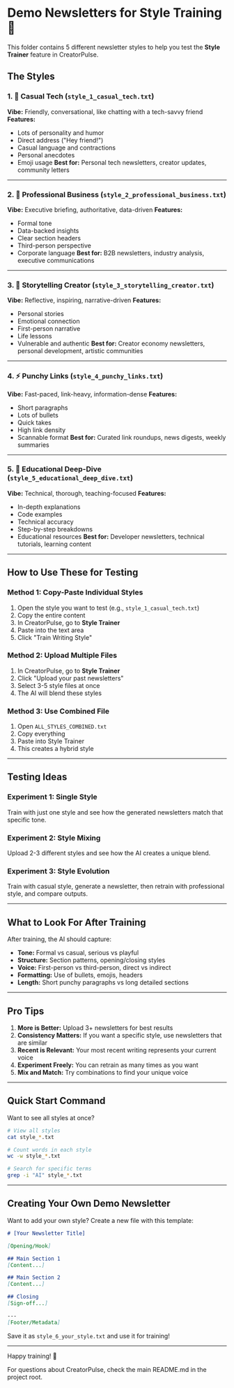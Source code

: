 # Demo Newsletters for Style Training 📝

This folder contains 5 different newsletter styles to help you test the **Style Trainer** feature in CreatorPulse.

## The Styles

### 1. 🍕 Casual Tech (`style_1_casual_tech.txt`)
**Vibe:** Friendly, conversational, like chatting with a tech-savvy friend
**Features:**
- Lots of personality and humor
- Direct address ("Hey friend!")
- Casual language and contractions
- Personal anecdotes
- Emoji usage
**Best for:** Personal tech newsletters, creator updates, community letters

---

### 2. 💼 Professional Business (`style_2_professional_business.txt`)
**Vibe:** Executive briefing, authoritative, data-driven
**Features:**
- Formal tone
- Data-backed insights
- Clear section headers
- Third-person perspective
- Corporate language
**Best for:** B2B newsletters, industry analysis, executive communications

---

### 3. 🎨 Storytelling Creator (`style_3_storytelling_creator.txt`)
**Vibe:** Reflective, inspiring, narrative-driven
**Features:**
- Personal stories
- Emotional connection
- First-person narrative
- Life lessons
- Vulnerable and authentic
**Best for:** Creator economy newsletters, personal development, artistic communities

---

### 4. ⚡ Punchy Links (`style_4_punchy_links.txt`)
**Vibe:** Fast-paced, link-heavy, information-dense
**Features:**
- Short paragraphs
- Lots of bullets
- Quick takes
- High link density
- Scannable format
**Best for:** Curated link roundups, news digests, weekly summaries

---

### 5. 🧠 Educational Deep-Dive (`style_5_educational_deep_dive.txt`)
**Vibe:** Technical, thorough, teaching-focused
**Features:**
- In-depth explanations
- Code examples
- Technical accuracy
- Step-by-step breakdowns
- Educational resources
**Best for:** Developer newsletters, technical tutorials, learning content

---

## How to Use These for Testing

### Method 1: Copy-Paste Individual Styles
1. Open the style you want to test (e.g., `style_1_casual_tech.txt`)
2. Copy the entire content
3. In CreatorPulse, go to **Style Trainer**
4. Paste into the text area
5. Click "Train Writing Style"

### Method 2: Upload Multiple Files
1. In CreatorPulse, go to **Style Trainer**
2. Click "Upload your past newsletters"
3. Select 3-5 style files at once
4. The AI will blend these styles

### Method 3: Use Combined File
1. Open `ALL_STYLES_COMBINED.txt`
2. Copy everything
3. Paste into Style Trainer
4. This creates a hybrid style

---

## Testing Ideas

### Experiment 1: Single Style
Train with just one style and see how the generated newsletters match that specific tone.

### Experiment 2: Style Mixing
Upload 2-3 different styles and see how the AI creates a unique blend.

### Experiment 3: Style Evolution
Train with casual style, generate a newsletter, then retrain with professional style, and compare outputs.

---

## What to Look For After Training

After training, the AI should capture:
- **Tone:** Formal vs casual, serious vs playful
- **Structure:** Section patterns, opening/closing styles
- **Voice:** First-person vs third-person, direct vs indirect
- **Formatting:** Use of bullets, emojis, headers
- **Length:** Short punchy paragraphs vs long detailed sections

---

## Pro Tips

1. **More is Better:** Upload 3+ newsletters for best results
2. **Consistency Matters:** If you want a specific style, use newsletters that are similar
3. **Recent is Relevant:** Your most recent writing represents your current voice
4. **Experiment Freely:** You can retrain as many times as you want
5. **Mix and Match:** Try combinations to find your unique voice

---

## Quick Start Command

Want to see all styles at once?

```bash
# View all styles
cat style_*.txt

# Count words in each style
wc -w style_*.txt

# Search for specific terms
grep -i "AI" style_*.txt
```

---

## Creating Your Own Demo Newsletter

Want to add your own style? Create a new file with this template:

```markdown
# [Your Newsletter Title]

[Opening/Hook]

## Main Section 1
[Content...]

## Main Section 2
[Content...]

## Closing
[Sign-off...]

---
[Footer/Metadata]
```

Save it as `style_6_your_style.txt` and use it for training!

---

Happy training! 🚀

For questions about CreatorPulse, check the main README.md in the project root.
